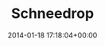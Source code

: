 ---
title:		"Schneedrop"
type:		"photos"
mediatype:		"upload"
location:		"Berlin, Germany"
date:		"2014-01-18 17:18:04+00:00"
album:		"nature"
filename:		"schneedrop.md"
series:		"plants"
cl_public_id:		"nature/schneedrop"
cl_version:		1497005109
format:		"tiff"
bytes:		4618248
width:		2560
height:		1440
colours:
- "#3F4249"
- "#515862"
- "#3F454A"
- "#515B65"
exposure_mode:		"Auto"
program:		"Program AE"
aperture:		"3.2"
focal_length:		"200.0 mm"
iso:		"400"
shutter_speed:		"1/40"
metering:		"Multi-segment"
flash:		"Off, Did not fire"
white_balance:		"Custom"
colour_temp:		"5650"
has_crop:		"false"
orientation:		"Horizontal (normal)"
camera_model:		"NIKON D800"
lens_info:		"70-200mm f/2.8"
artist:		"No artist info"
x_resolution:		"300"
y_resolution:		"300"
---